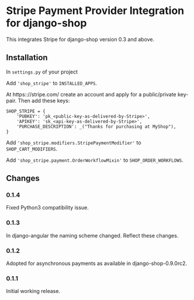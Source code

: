 # Stripe Payment Provider Integration for django-shop

This integrates Stripe for django-shop version 0.3 and above.


## Installation

In ``settings.py`` of your project

Add ``'shop_stripe'`` to ``INSTALLED_APPS``.

At https:://stripe.com/ create an account and apply for a public/private key-pair. Then add these
keys:

```
SHOP_STRIPE = {
    'PUBKEY': 'pk_<public-key-as-delivered-by-Stripe>',
    'APIKEY': 'sk_<api-key-as-delivered-by-Stripe>',
    'PURCHASE_DESCRIPTION': _("Thanks for purchasing at MyShop"),
}
```

Add ``'shop_stripe.modifiers.StripePaymentModifier'`` to ``SHOP_CART_MODIFIERS``.

Add ``'shop_stripe.payment.OrderWorkflowMixin'`` to ``SHOP_ORDER_WORKFLOWS``.

## Changes

### 0.1.4
Fixed Python3 compatibility issue.

### 0.1.3
In django-angular the naming scheme changed. Reflect these changes.

### 0.1.2
Adopted for asynchronous payments as available in django-shop-0.9.0rc2.

### 0.1.1
Initial working release.
